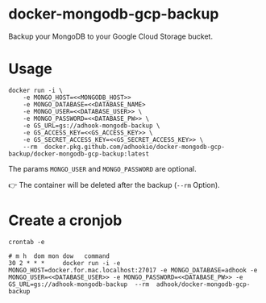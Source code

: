 docker-mongodb-gcp-backup
============

Backup your MongoDB to your Google Cloud Storage bucket.

# Usage

    docker run -i \
        -e MONGO_HOST=<<MONGODB_HOST>>
        -e MONGO_DATABASE=<<DATABASE_NAME> 
        -e MONGO_USER=<<DATABASE_USER>> \
        -e MONGO_PASSWORD=<<DATABASE_PW>> \ 
        -e GS_URL=gs://adhook-mongodb-backup \  
        -e GS_ACCESS_KEY=<<GS_ACCESS_KEY>> \
        -e GS_SECRET_ACCESS_KEY=<<GS_SECRET_ACCESS_KEY>> \
        --rm  docker.pkg.github.com/adhookio/docker-mongodb-gcp-backup/docker-mongodb-gcp-backup:latest

The params ```MONGO_USER``` and ```MONGO_PASSWORD``` are optional.

👉 The container will be deleted after the backup (`--rm` Option).

# Create a cronjob

    crontab -e 

    # m h  dom mon dow   command
    30 2 * * *     docker run -i -e MONGO_HOST=docker.for.mac.localhost:27017 -e MONGO_DATABASE=adhook -e MONGO_USER=<<DATABASE_USER>> -e MONGO_PASSWORD=<<DATABASE_PW>> -e GS_URL=gs://adhook-mongodb-backup  --rm  adhook/docker-mongodb-gcp-backup


    

